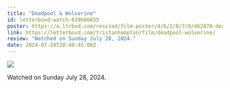```yaml
---
title: "Deadpool & Wolverine"
id: letterboxd-watch-639686655
poster: https://a.ltrbxd.com/resized/film-poster/4/6/2/8/7/0/462870-deadpool-wolverine-0-600-0-900-crop.jpg?v=1aa778d2c6
link: https://letterboxd.com/tristanhampton/film/deadpool-wolverine/
review: "Watched on Sunday July 28, 2024."
date: 2024-07-28T20:49:45:00Z
---
```

 <p><img src="https://a.ltrbxd.com/resized/film-poster/4/6/2/8/7/0/462870-deadpool-wolverine-0-600-0-900-crop.jpg?v=1aa778d2c6"/></p> <p>Watched on Sunday July 28, 2024.</p>